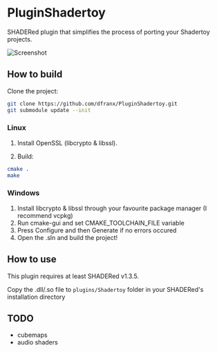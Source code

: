 # PluginShadertoy
SHADERed plugin that simplifies the process of porting your Shadertoy projects.

![Screenshot](./screen.gif)

## How to build
Clone the project:
```bash
git clone https://github.com/dfranx/PluginShadertoy.git
git submodule update --init
```

### Linux
1. Install OpenSSL (libcrypto & libssl).

2. Build:
```bash
cmake .
make
```

### Windows
1. Install libcrypto & libssl through your favourite package manager (I recommend vcpkg)
2. Run cmake-gui and set CMAKE_TOOLCHAIN_FILE variable
3. Press Configure and then Generate if no errors occured
4. Open the .sln and build the project!

## How to use
This plugin requires at least SHADERed v1.3.5.

Copy the .dll/.so file to `plugins/Shadertoy` folder in your SHADERed's installation directory

## TODO
- cubemaps
- audio shaders
